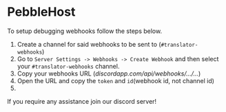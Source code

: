 # PebbleHost

To setup debugging webhooks follow the steps below.

1. Create a channel for said webhooks to be sent to (`#translator-webhooks`)
2. Go to `Server Settings -> Webhooks -> Create Webhook` and then select your `#translator-webhooks` channel.
3. Copy your webhooks URL (_discordapp.com/api/webhooks/.../..._)
4. Open the URL and copy the `token` and `id`(webhook id, not channel id)
5.



If you require any assistance join our discord server!
